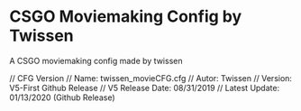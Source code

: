 # CSGO Moviemaking Config by Twissen
 A CSGO moviemaking config made by twissen

// CFG Version
// Name: twissen_movieCFG.cfg
// Autor: Twissen
// Version: V5-First Github Release
// V5 Release Date: 08/31/2019
// Latest Update: 01/13/2020 (Github Release)